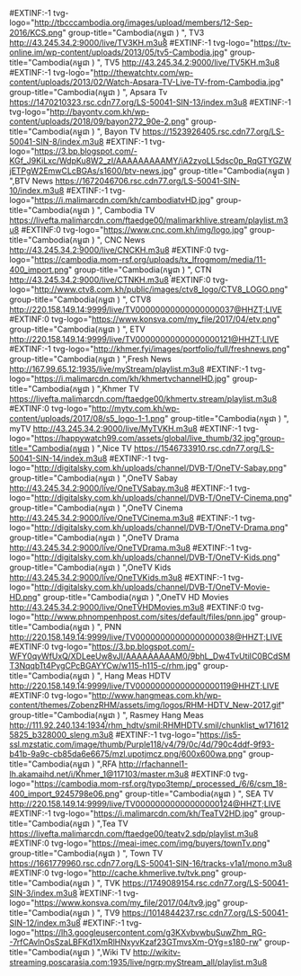 #EXTINF:-1  tvg-logo="http://tbcccambodia.org/images/upload/members/12-Sep-2016/KCS.png" group-title="Cambodia(កម្ពុជា ) ", TV3
http://43.245.34.2:9000/live/TV3KH.m3u8
#EXTINF:-1  tvg-logo="https://tv-online.im/wp-content/uploads/2013/05/tv5-Cambodia.jpg" group-title="Cambodia(កម្ពុជា ) ", TV5
http://43.245.34.2:9000/live/TV5KH.m3u8
#EXTINF:-1  tvg-logo="http://thewatchtv.com/wp-content/uploads/2013/02/Watch-Apsara-TV-Live-TV-from-Cambodia.jpg" group-title="Cambodia(កម្ពុជា ) ", Apsara Tv
https://1470210323.rsc.cdn77.org/LS-50041-SIN-13/index.m3u8
#EXTINF:-1  tvg-logo="http://bayontv.com.kh/wp-content/uploads/2018/09/bayon272_90e-2.png" group-title="Cambodia(កម្ពុជា ) ", Bayon TV
https://1523926405.rsc.cdn77.org/LS-50041-SIN-8/index.m3u8
#EXTINF:-1 tvg-logo="https://3.bp.blogspot.com/-KGf_J9KiLxc/WdpKu8W2_zI/AAAAAAAAAMY/iA2zyoLL5dsc0p_RqGTYGZWjETPgW2EmwCLcBGAs/s1600/btv-news.jpg" group-title="Cambodia(កម្ពុជា ) ",BTV News
https://1672046706.rsc.cdn77.org/LS-50041-SIN-10/index.m3u8
#EXTINF:-1 tvg-logo="https://i.malimarcdn.com/kh/cambodiatvHD.jpg" group-title="Cambodia(កម្ពុជា ) ", Cambodia TV
https://livefta.malimarcdn.com/ftaedge00/malimarkhlive.stream/playlist.m3u8
#EXTINF:0 tvg-logo="https://www.cnc.com.kh/img/logo.jpg" group-title="Cambodia(កម្ពុជា ) ", CNC News
http://43.245.34.2:9000/live/CNCKH.m3u8
#EXTINF:0 tvg-logo="https://cambodia.mom-rsf.org/uploads/tx_lfrogmom/media/11-400_import.png" group-title="Cambodia(កម្ពុជា ) ", CTN
http://43.245.34.2:9000/live/CTNKH.m3u8
#EXTINF:0 tvg-logo="http://www.ctv8.com.kh/public/images/ctv8_logo/CTV8_LOGO.png" group-title="Cambodia(កម្ពុជា ) ",  CTV8
http://220.158.149.14:9999/live/TV00000000000000000037@HHZT;LIVE
#EXTINF:0 tvg-logo="https://www.konsva.com/my_file/2017/04/etv.png" group-title="Cambodia(កម្ពុជា ) ", ETV
http://220.158.149.14:9999/live/TV00000000000000000121@HHZT;LIVE
#EXTINF:-1 tvg-logo="http://khmer.fyi/images/portfolio/full/freshnews.png" group-title="Cambodia(កម្ពុជា ) ",Fresh News
http://167.99.65.12:1935/live/myStream/playlist.m3u8
#EXTINF:-1 tvg-logo="https://i.malimarcdn.com/kh/khmertvchannelHD.jpg" group-title="Cambodia(កម្ពុជា ) ",Khmer TV
https://livefta.malimarcdn.com/ftaedge00/khmertv.stream/playlist.m3u8
#EXTINF:0 tvg-logo="http://mytv.com.kh/wp-content/uploads/2017/08/s5_logo-1-1.png" group-title="Cambodia(កម្ពុជា ) ", myTV
http://43.245.34.2:9000/live/MyTVKH.m3u8
#EXTINF:-1 tvg-logo="https://happywatch99.com/assets/global/live_thumb/32.jpg"group-title="Cambodia(កម្ពុជា ) ",Nice TV
https://1546733910.rsc.cdn77.org/LS-50041-SIN-14/index.m3u8
#EXTINF:-1 tvg-logo="http://digitalsky.com.kh/uploads/channel/DVB-T/OneTV-Sabay.png" group-title="Cambodia(កម្ពុជា ) ",OneTV Sabay
http://43.245.34.2:9000/live/OneTVSabay.m3u8
#EXTINF:-1 tvg-logo="http://digitalsky.com.kh/uploads/channel/DVB-T/OneTV-Cinema.png" group-title="Cambodia(កម្ពុជា ) ",OneTV Cinema
http://43.245.34.2:9000/live/OneTVCinema.m3u8
#EXTINF:-1 tvg-logo="http://digitalsky.com.kh/uploads/channel/DVB-T/OneTV-Drama.png" group-title="Cambodia(កម្ពុជា ) ",OneTV Drama
http://43.245.34.2:9000/live/OneTVDrama.m3u8
#EXTINF:-1 tvg-logo="http://digitalsky.com.kh/uploads/channel/DVB-T/OneTV-Kids.png" group-title="Cambodia(កម្ពុជា ) ",OneTV Kids
http://43.245.34.2:9000/live/OneTVKids.m3u8
#EXTINF:-1 tvg-logo="http://digitalsky.com.kh/uploads/channel/DVB-T/OneTV-Movie-HD.png" group-title="Cambodia(កម្ពុជា ) ",OneTV HD Movies
http://43.245.34.2:9000/live/OneTVHDMovies.m3u8
#EXTINF:0 tvg-logo="http://www.phnompenhpost.com/sites/default/files/pnn.jpg" group-title="Cambodia(កម្ពុជា ) ",  PNN
http://220.158.149.14:9999/live/TV00000000000000000038@HHZT;LIVE
#EXTINF:0 tvg-logo="https://3.bp.blogspot.com/-WFY0qyWfUxQ/XDLeeUw8vJI/AAAAAAAAAM0/9bhL_Dw4TvUtiIC0BCdSMT3NqqbTt4PygCPcBGAYYCw/w115-h115-c/rhm.jpg" group-title="Cambodia(កម្ពុជា ) ", Hang Meas HDTV
http://220.158.149.14:9999/live/TV00000000000000000119@HHZT;LIVE
#EXTINF:0 tvg-logo="http://www.hangmeas.com.kh/wp-content/themes/ZobenzRHM/assets/img/logos/RHM-HDTV_New-2017.gif" group-title="Cambodia(កម្ពុជា ) ",  Rasmey Hang Meas
http://111.92.240.134:1934/rhm_hdtv/smil:RHMHDTV.smil/chunklist_w1716125825_b328000_sleng.m3u8
#EXTINF:-1 tvg-logo="https://is5-ssl.mzstatic.com/image/thumb/Purple118/v4/79/0c/4d/790c4ddf-9f93-b41b-9a9c-cb85da6e6675/mzl.upotjmcz.png/600x600wa.png" group-title="Cambodia(កម្ពុជា ) ",RFA
http://rfachannel1-lh.akamaihd.net/i/Khmer_1@117103/master.m3u8
#EXTINF:0 tvg-logo="https://cambodia.mom-rsf.org/typo3temp/_processed_/6/6/csm_18-400_import_9245798e06.png" group-title="Cambodia(កម្ពុជា ) ",  SEA TV
http://220.158.149.14:9999/live/TV00000000000000000124@HHZT;LIVE
#EXTINF:-1 tvg-logo="https://i.malimarcdn.com/kh/TeaTV2HD.jpg" group-title="Cambodia(កម្ពុជា ) ",Tea TV
https://livefta.malimarcdn.com/ftaedge00/teatv2.sdp/playlist.m3u8
#EXTINF:0 tvg-logo="https://meai-imec.com/img/buyers/townTv.png" group-title="Cambodia(កម្ពុជា ) ",  Town TV
https://1661779960.rsc.cdn77.org/LS-50041-SIN-16/tracks-v1a1/mono.m3u8
#EXTINF:0 tvg-logo="http://cache.khmerlive.tv/tvk.png" group-title="Cambodia(កម្ពុជា ) ",  TVK 
https://1749089154.rsc.cdn77.org/LS-50041-SIN-3/index.m3u8
#EXTINF:-1  tvg-logo="https://www.konsva.com/my_file/2017/04/tv9.jpg" group-title="Cambodia(កម្ពុជា ) ", TV9
https://1014844237.rsc.cdn77.org/LS-50041-SIN-12/index.m3u8
#EXTINF:-1 tvg-logo="https://lh3.googleusercontent.com/g3KXvbvwbuSuwZhm_RG--7rfCAvlnOsSzaLBFKd1XmRlHNxyvKzaf23GTmvsXm-OYg=s180-rw" group-title="Cambodia(កម្ពុជា ) ",Wiki TV
http://wikitv-streaming.poscarasia.com:1935/live/ngrp:myStream_all/playlist.m3u8
